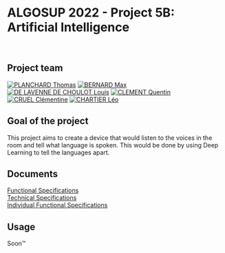 # ALGOSUP 2022 - Project 5B: Artificial Intelligence

<br>

## Project team
[![PLANCHARD Thomas](https://avatars.githubusercontent.com/u/91249646?s=64)](https://github.com/thomas-planchard)
[![BERNARD Max](https://avatars.githubusercontent.com/u/80251657?s=64)](https://github.com/maxbernard3)
[![DE LAVENNE DE CHOULOT Louis](https://avatars.githubusercontent.com/u/71769482?s=64)](https://github.com/Louis-de-Lavenne-de-Choulot)
[![CLEMENT Quentin](https://avatars.githubusercontent.com/u/91249878?s=64)](https://github.com/Quentin-Clement)
[![CRUEL Clémentine](https://avatars.githubusercontent.com/u/78617457?s=64)](https://github.com/Clementine951)
[![CHARTIER Léo](https://avatars.githubusercontent.com/u/91249751?s=64)](https://github.com/leo-chartier)

## Goal of the project
This project aims to create a device that would listen to the voices in the room and tell what language is spoken.
This would be done by using Deep Learning to tell the languages apart.

## Documents

[Functional Specifications](Documents/Functional.md) <br>
[Technical Specifications](Documents/Technical.md) <br>
[Individual Functional Specifications](Documents/Personal%20functionals/)

## Usage
Soon™